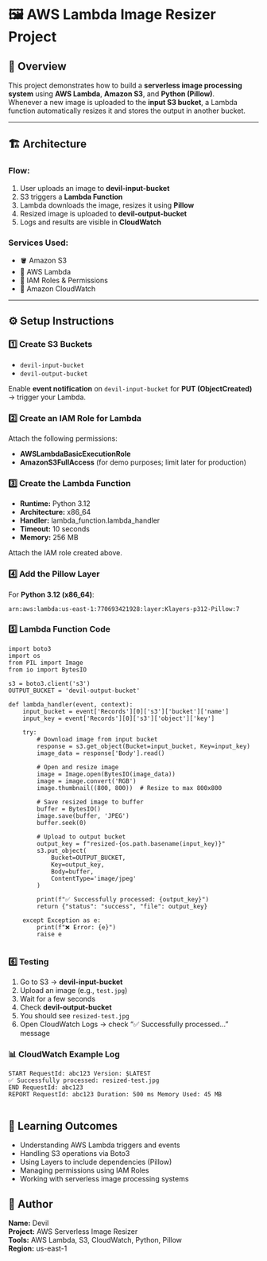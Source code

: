 <!DOCTYPE html>
<html lang="en">
<head>
  <meta charset="UTF-8">
  <title>AWS Lambda Image Resizer Project</title>
</head>
<body>

  <h1>🖼️ AWS Lambda Image Resizer Project</h1>

  <h2>📘 Overview</h2>
  <p>
    This project demonstrates how to build a <b>serverless image processing system</b> using 
    <b>AWS Lambda</b>, <b>Amazon S3</b>, and <b>Python (Pillow)</b>.<br>
    Whenever a new image is uploaded to the <b>input S3 bucket</b>, a Lambda function automatically resizes it and stores the output in another bucket.
  </p>

  <hr>

  <h2>🏗️ Architecture</h2>

  <h3>Flow:</h3>
  <ol>
    <li>User uploads an image to <b>devil-input-bucket</b></li>
    <li>S3 triggers a <b>Lambda Function</b></li>
    <li>Lambda downloads the image, resizes it using <b>Pillow</b></li>
    <li>Resized image is uploaded to <b>devil-output-bucket</b></li>
    <li>Logs and results are visible in <b>CloudWatch</b></li>
  </ol>

  <h3>Services Used:</h3>
  <ul>
    <li>🪣 Amazon S3</li>
    <li>🧠 AWS Lambda</li>
    <li>🔐 IAM Roles &amp; Permissions</li>
    <li>📜 Amazon CloudWatch</li>
  </ul>

  <hr>

  <h2>⚙️ Setup Instructions</h2>

  <h3>1️⃣ Create S3 Buckets</h3>
  <ul>
    <li><code>devil-input-bucket</code></li>
    <li><code>devil-output-bucket</code></li>
  </ul>
  <p>Enable <b>event notification</b> on <code>devil-input-bucket</code> for <b>PUT (ObjectCreated)</b> → trigger your Lambda.</p>

  <h3>2️⃣ Create an IAM Role for Lambda</h3>
  <p>Attach the following permissions:</p>
  <ul>
    <li><b>AWSLambdaBasicExecutionRole</b></li>
    <li><b>AmazonS3FullAccess</b> (for demo purposes; limit later for production)</li>
  </ul>

  <h3>3️⃣ Create the Lambda Function</h3>
  <ul>
    <li><b>Runtime:</b> Python 3.12</li>
    <li><b>Architecture:</b> x86_64</li>
    <li><b>Handler:</b> lambda_function.lambda_handler</li>
    <li><b>Timeout:</b> 10 seconds</li>
    <li><b>Memory:</b> 256 MB</li>
  </ul>
  <p>Attach the IAM role created above.</p>

  <h3>4️⃣ Add the Pillow Layer</h3>
  <p>For <b>Python 3.12 (x86_64)</b>:</p>
  <code>arn:aws:lambda:us-east-1:770693421928:layer:Klayers-p312-Pillow:7</code>

  <h3>5️⃣ Lambda Function Code</h3>

  <pre><code>import boto3
import os
from PIL import Image
from io import BytesIO

s3 = boto3.client('s3')
OUTPUT_BUCKET = 'devil-output-bucket'

def lambda_handler(event, context):
    input_bucket = event['Records'][0]['s3']['bucket']['name']
    input_key = event['Records'][0]['s3']['object']['key']

    try:
        # Download image from input bucket
        response = s3.get_object(Bucket=input_bucket, Key=input_key)
        image_data = response['Body'].read()

        # Open and resize image
        image = Image.open(BytesIO(image_data))
        image = image.convert('RGB')
        image.thumbnail((800, 800))  # Resize to max 800x800

        # Save resized image to buffer
        buffer = BytesIO()
        image.save(buffer, 'JPEG')
        buffer.seek(0)

        # Upload to output bucket
        output_key = f"resized-{os.path.basename(input_key)}"
        s3.put_object(
            Bucket=OUTPUT_BUCKET,
            Key=output_key,
            Body=buffer,
            ContentType='image/jpeg'
        )

        print(f"✅ Successfully processed: {output_key}")
        return {"status": "success", "file": output_key}

    except Exception as e:
        print(f"❌ Error: {e}")
        raise e
  </code></pre>

  <h3>6️⃣ Testing</h3>
  <ol>
    <li>Go to S3 → <b>devil-input-bucket</b></li>
    <li>Upload an image (e.g., <code>test.jpg</code>)</li>
    <li>Wait for a few seconds</li>
    <li>Check <b>devil-output-bucket</b></li>
    <li>You should see <code>resized-test.jpg</code></li>
    <li>Open CloudWatch Logs → check “✅ Successfully processed…” message</li>
  </ol>

  <h3>📊 CloudWatch Example Log</h3>
  <pre><code>START RequestId: abc123 Version: $LATEST
✅ Successfully processed: resized-test.jpg
END RequestId: abc123
REPORT RequestId: abc123 Duration: 500 ms Memory Used: 45 MB
  </code></pre>

  <h2>🧠 Learning Outcomes</h2>
  <ul>
    <li>Understanding AWS Lambda triggers and events</li>
    <li>Handling S3 operations via Boto3</li>
    <li>Using Layers to include dependencies (Pillow)</li>
    <li>Managing permissions using IAM Roles</li>
    <li>Working with serverless image processing systems</li>
  </ul>

  <h2>🧾 Author</h2>
  <p>
    <b>Name:</b> Devil<br>
    <b>Project:</b> AWS Serverless Image Resizer<br>
    <b>Tools:</b> AWS Lambda, S3, CloudWatch, Python, Pillow<br>
    <b>Region:</b> us-east-1
  </p>

</body>
</html>
